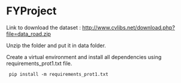# FYProject

Link to download the dataset : http://www.cvlibs.net/download.php?file=data_road.zip

Unzip the folder and put it in data folder.

Create a virtual environment and install all dependencies using requirements_prot1.txt file.

``` pip install -m requirements_prot1.txt```

